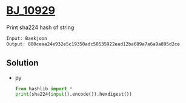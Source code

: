 # [BJ_10929](https://acmicpc.net/problem/10929)

Print sha224 hash of string

```txt
Input: Baekjoon
Output: 880ceaa24e932e5c19350adc50535922ead12ba689a7a6a9a895d2ce
```

## Solution

* py

  ```py
  from hashlib import *
  print(sha224(input().encode()).hexdigest())
  ```
